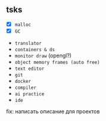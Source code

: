 ## tsks
- [x] `malloc`
- [x] `GC`
- `translator`
- `containers & ds`
- `monitor draw` (opengl?)
- `object memory frames (auto free)`
- `text editor`
- `git`
- `docker`
- `compiler`
- `ai practice`
- `ide`

fix: написать описание для проектов

